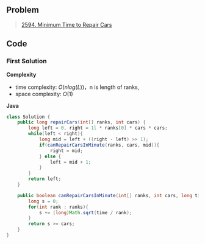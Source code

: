 ## Problem

> [2594. Minimum Time to Repair Cars](https://leetcode.cn/problems/minimum-time-to-repair-cars/)

## Code

### First Solution

**Complexity**

- time complexity: $O(nlog(L))$，n is length of ranks,  
- space complexity: $O(1)$

**Java**

```java
class Solution {
    public long repairCars(int[] ranks, int cars) {
        long left = 0, right = 1l * ranks[0] * cars * cars;
        while(left < right){
            long mid = left + ((right - left) >> 1);
            if(canRepairCarsInMinute(ranks, cars, mid)){
                right = mid;
            } else {
                left = mid + 1;
            }
        }
        return left;
    }

    public boolean canRepairCarsInMinute(int[] ranks, int cars, long time){
        long s = 0;
        for(int rank : ranks){
            s += (long)Math.sqrt(time / rank);
        }
        return s >= cars;
    }
}
```

